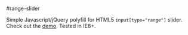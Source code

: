 #range-slider

Simple Javascript/jQuery polyfill for HTML5 `input[type="range"]` slider.    
Check out the [demo](http://andreruffert.github.io/range-slider/). Tested in IE8+.
